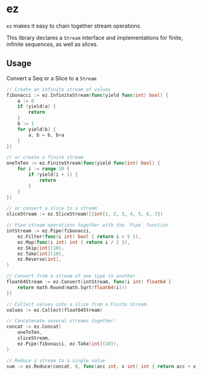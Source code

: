 # ez

`ez` makes it easy to chain together stream operations.

This library declares a `Stream` interface and implementations for finite, infinite sequences, as well as slices.

## Usage

Convert a Seq or a Slice to a `Stream`

```go
// Create an infinite stream of values
fibonacci := ez.InfiniteStream(func(yield func(int) bool) {
    a := 0
    if !yield(a) {
        return
    }
    b := 1
    for yield(b) {
        a, b = b, b+a
    }
})

// or create a finite stream
oneToTen := ez.FiniteStream(func(yield func(int) bool) {
    for i := range 10 {
        if !yield(i + 1) {
            return
        }
    }
})

// or convert a slice to a stream
sliceStream := ez.SliceStream([]int{1, 2, 3, 4, 5, 6, 7})

// Pipe stream operations together with the `Pipe` function
intStream := ez.Pipe(fibonacci,
    ez.Filter(func(i int) bool { return i > 5 }),
    ez.Map(func(i int) int { return i / 2 }),
    ez.Skip[int](10),
    ez.Take[int](10),
    ez.Reverse[int],
)

// Convert from a stream of one type to another
float64Stream := ez.Convert(intStream, func(i int) float64 {
    return math.Round(math.Sqrt(float64(i)))
})

// Collect values into a slice from a Finite Stream.
values := ez.Collect(float64Stream)

// Concatenate several streams together:
concat := ez.Concat(
    oneToTen,
    sliceStream,
    ez.Pipe(fibonacci, ez.Take[int](10)),
)

// Reduce a stream to a single value
sum := ez.Reduce(concat, 0, func(acc int, v int) int { return acc + v })
```
